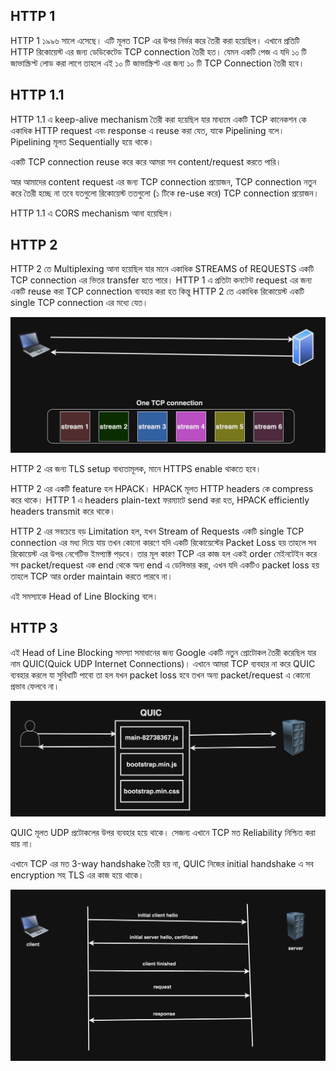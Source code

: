 ## HTTP 1

HTTP 1 ১৯৯৬ সালে এসেছে। এটি মূলত TCP এর উপর নির্ভর করে তৈরী করা হয়েছিল। এখানে প্রতিটি HTTP রিকোয়েস্ট এর জন্য ডেডিকেটেড TCP connection তৈরী হত। যেমন একটি পেজ এ যদি ১০ টি জাভাস্ক্রিপ্ট লোড করা লাগে তাহলে এই ১০ টি জাভাস্ক্রিপ্ট এর জন্য ১০ টি TCP Connection তৈরী হবে। 

## HTTP 1.1

HTTP 1.1 এ keep-alive mechanism তৈরী করা হয়েছিল যার মাধ্যমে একটি TCP কানেকশন কে একাধিক HTTP request এবং response এ reuse করা যেত, যাকে Pipelining বলে। Pipelining মূলত Sequentially হয়ে থাকে।

একটি TCP connection reuse করে করে আমরা সব content/request করতে পারি।

আর আমাদের content request এর জন্য TCP connection প্রয়োজন, TCP connection নতুন করে তৈরী হচ্ছে না তবে যতগুলো রিকোয়েস্ট ততগুলো (১ টিকে re-use করে) TCP connection  প্রয়োজন। 

HTTP 1.1 এ CORS mechanism আনা হয়েছিল।

## HTTP 2

HTTP 2 তে Multiplexing আনা হয়েছিল যার মানে একাধিক STREAMS of REQUESTS একটি TCP connection এর ভিতর transfer হতে পারে। HTTP 1 এ প্রতিটা কনটেন্ট request এর জন্য একটি reuse করা TCP connection ব্যবহার করা হত কিন্তু HTTP 2 তে একাধিক রিকোয়েস্ট একটি single TCP connection এর মধ্যে যেত।

<p align="center">
  <img src="./images/http-2.png" alt="http 2">
</p>

HTTP 2 এর জন্য TLS setup বাধ্যতামূলক, মানে HTTPS enable থাকতে হবে।

HTTP 2 এর একটি feature হল HPACK। HPACK মূলত HTTP headers কে compress করে থাকে। HTTP 1 এ headers plain-text ফরম্যাটে send করা হত, HPACK efficiently headers transmit করে থাকে।

HTTP 2 এর সবচেয়ে বড় Limitation হল, যখন Stream of Requests একটি single TCP connection এর মধ্য দিয়ে যায় তখন কোনো কারণে যদি একটি রিকোয়েস্টের Packet Loss হয় তাহলে সব রিকোয়েস্ট এর উপর নেগেটিভ ইমপ্যাক্ট পড়বে। তার মূল কারণ TCP এর কাজ হল একই order মেইনটেইন করে সব packet/request এক end থেকে অন্য end এ ডেলিভার করা, এখন যদি একটিও packet loss হয় তাহলে TCP আর order maintain করতে পারবে না।

এই সমস্যাকে Head of Line Blocking বলে। 

## HTTP 3

এই Head of Line Blocking সমস্যা সমাধানের জন্য Google একটি নতুন প্রোটোকল তৈরী করেছিল যার নাম QUIC(Quick UDP Internet Connections)। এখানে আমরা TCP ব্যবহার না করে QUIC ব্যবহার করলে যা সুবিধাটি পাবো তা হল যখন packet loss হবে তখন অন্য packet/request এ কোনো প্রভাব ফেলবে না।

<p align="center">
  <img src="./images/quic.png" alt="QUIC">
</p>

QUIC মূলত UDP প্রটোকলের উপর ব্যবহার হয়ে থাকে। সেজন্য এখানে TCP মত Reliability নিশ্চিত করা যায় না। 

এখানে TCP এর মত 3-way handshake তৈরী হয় না, QUIC নিজের initial handshake এ সব encryption সহ TLS এর কাজ হয়ে থাকে। 

<p align="center">
  <img src="./images/quic-2.png" alt="QUIC">
</p>

